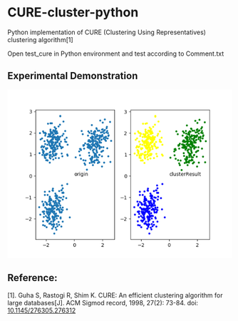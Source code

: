 # CURE-cluster-python

Python implementation of CURE (Clustering Using Representatives) clustering algorithm[1]

Open test_cure in Python environment and test according to Comment.txt

## Experimental Demonstration
![figure1](https://github.com/Kchu/CURE-cluster-python/blob/master/Figure_1.png)

## Reference:
[1]. Guha S, Rastogi R, Shim K. CURE: An efficient clustering algorithm for large databases[J]. ACM Sigmod record, 1998, 27(2): 73-84. doi: [10.1145/276305.276312](https://doi.org/10.1145/276305.276312)
